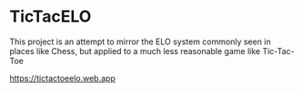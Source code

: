 # TicTacELO

This project is an attempt to mirror the ELO system commonly seen in places like Chess, but applied to a much less reasonable game like Tic-Tac-Toe

https://tictactoeelo.web.app
